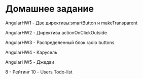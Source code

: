 <h1>Домашнее задание</h1>


AngularHW1 - Две директивы:smartButton и makeTransparent

AngularHW2 - Директива actionOnClickOutside

AngularHW3 - Распределенный блок radio buttons

AngularHW4 - Карусель

AngularHW5 - Джедаи



8  - Рейтинг
10 - Users Todo-list